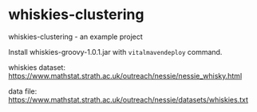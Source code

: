 whiskies-clustering
===================

whiskies-clustering - an example project

Install whiskies-groovy-1.0.1.jar with `vitalmavendeploy` command.

whiskies dataset:
https://www.mathstat.strath.ac.uk/outreach/nessie/nessie_whisky.html

data file:
https://www.mathstat.strath.ac.uk/outreach/nessie/datasets/whiskies.txt
